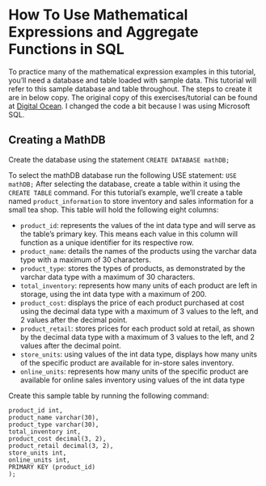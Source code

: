# How To Use Mathematical Expressions and Aggregate Functions in SQL

To practice many of the mathematical expression examples in this tutorial, you’ll need a database and table loaded with sample data. This tutorial will refer to this sample database and table throughout. The steps to create it are in below copy.
The original copy of this exercises/tutorial can be found at [Digital Ocean](https://www.digitalocean.com/community/tutorials/how-to-use-mathematical-expressions-in-sql). I changed the code a bit because I was using Microsoft SQL.

## Creating a MathDB

Create the database using the statement ``CREATE DATABASE mathDB;``

To select the mathDB database run the following USE statement:
``USE mathDB;``
After selecting the database, create a table within it using the ``CREATE TABLE`` command. For this tutorial’s example, we’ll create a table named ``product_information`` to store inventory and sales information for a small tea shop. This table will hold the following eight columns:

* ``product_id``: represents the values of the int data type and will serve as the table’s primary key. This means each value in this column will function as a unique identifier for its respective row.
* ``product_name``: details the names of the products using the varchar data type with a maximum of 30 characters.
* ``product_type``: stores the types of products, as demonstrated by the varchar data type with a maximum of 30 characters.
* ``total_inventory``: represents how many units of each product are left in storage, using the int data type with a maximum of 200.
* ``product_cost``: displays the price of each product purchased at cost using the decimal data type with a maximum of 3 values to the left, and 2 values after the decimal point.
* ``product_retail``: stores prices for each product sold at retail, as shown by the decimal data type with a maximum of 3 values to the left, and 2 values after the decimal point.
* ``store_units``: using values of the int data type, displays how many units of the specific product are available for in-store sales inventory.
* ``online_units``: represents how many units of the specific product are available for online sales inventory using values of the int data type

Create this sample table by running the following command:

````CREATE TABLE product_information (
product_id int, 
product_name varchar(30), 
product_type varchar(30), 
total_inventory int,
product_cost decimal(3, 2), 
product_retail decimal(3, 2), 
store_units int,
online_units int,
PRIMARY KEY (product_id)
); 
````

